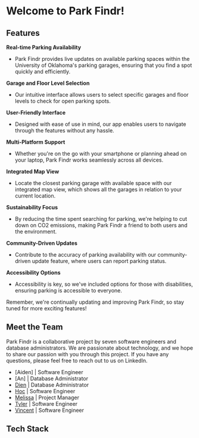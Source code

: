 # Welcome to Park Findr!


## Features

**Real-time Parking Availability**  
- Park Findr provides live updates on available parking spaces within the University of Oklahoma's parking garages, ensuring that you find a spot quickly and efficiently.

**Garage and Floor Level Selection**  
- Our intuitive interface allows users to select specific garages and floor levels to check for open parking spots.

**User-Friendly Interface**  
- Designed with ease of use in mind, our app enables users to navigate through the features without any hassle.

**Multi-Platform Support**  
- Whether you're on the go with your smartphone or planning ahead on your laptop, Park Findr works seamlessly across all devices.

**Integrated Map View**  
- Locate the closest parking garage with available space with our integrated map view, which shows all the garages in relation to your current location.

**Sustainability Focus**  
- By reducing the time spent searching for parking, we're helping to cut down on CO2 emissions, making Park Findr a friend to both users and the environment.

**Community-Driven Updates**  
- Contribute to the accuracy of parking availability with our community-driven update feature, where users can report parking status.

**Accessibility Options**  
- Accessibility is key, so we've included options for those with disabilities, ensuring parking is accessible to everyone.

Remember, we're continually updating and improving Park Findr, so stay tuned for more exciting features!


## Meet the Team
Park Findr is a collaborative project by seven software engineers and database administrators. We are passionate about technology, and we hope to share our passion with you through this project. If you have any questions, please feel free to reach out to us on LinkedIn.
- [Aiden] | Software Engineer
- [An] | Database Administrator
- [Dien](https://www.linkedin.com/in/dien-mai-0067ba24b/) | Database Administrator
- [Hoc](https://www.linkedin.com/in/hoc-nguyen/) | Software Engineer
- [Melissa](https://www.linkedin.com/in/melissa-ng-724736284) | Project Manager
- [Tyler](https://www.linkedin.com/in/tyler-vuong/) | Software Engineer
- [Vincent](https://www.linkedin.com/in/vincenttran-swe/) | Software Engineer

## Tech Stack
